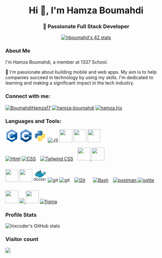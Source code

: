 <h1 align="center">Hi 👋, I'm Hamza Boumahdi</h1>
<h3 align="center">🚀 Passionate Full Stack Developer</h3>

<p align = "center">
    <a href="https://github.com/oakoudad/badge42">
        <img src="https://badge.mediaplus.ma/darkblue/hboumahd" alt="hboumahd's 42 stats" />
    </a>
</p>


<h3 >About Me</h3>
<p>
I'm Hamza Boumahdi, a member at 1337 School.
</p>
<p>
👋 I'm passionate about building mobile and web apps. My aim is to help companies succeed in technology by using my skills. I'm dedicated to learning and making a significant impact in the tech industry. 
</p>


<h3 align="left">Connect with me:</h3>
<p align="left" >
<a href="https://twitter.com/BoumahdiHamza17" target="blank"><img align="center" src="https://raw.githubusercontent.com/rahuldkjain/github-profile-readme-generator/master/src/images/icons/Social/twitter.svg" alt="BoumahdiHamza17" height="30" width="40" /></a> <a href="https://www.linkedin.com/in/hamza-boumahdi/" target="blank"><img align="center" src="https://raw.githubusercontent.com/rahuldkjain/github-profile-readme-generator/master/src/images/icons/Social/linked-in-alt.svg" alt="hamza-boumahdi" height="30" width="40" /></a> <a href="https://www.instagram.com/hamza.hix/" target="blank"><img align="center" src="https://raw.githubusercontent.com/rahuldkjain/github-profile-readme-generator/master/src/images/icons/Social/instagram.svg" alt="hamza.hix" height="30" width="40" /></a>
</p>

<h3 align="left">Languages and Tools:</h3>
<p align="left">

<p>
<img src="https://raw.githubusercontent.com/devicons/devicon/master/icons/c/c-original.svg" width="40" height="40"/> 
<img src="https://raw.githubusercontent.com/devicons/devicon/master/icons/cplusplus/cplusplus-original.svg" width="40" height="40"/> 
<img src="https://raw.githubusercontent.com/devicons/devicon/master/icons/python/python-original.svg" width="40" height="40"/> </a>
<img src="https://raw.githubusercontent.com/bablubambal/All_logo_and_pictures/1ac69ce5fbc389725f16f989fa53c62d6e1b4883/social%20icons/javascript.svg" alt="JS" height="40" width="40" /> 
<img src="https://upload.wikimedia.org/wikipedia/commons/thumb/4/4c/Typescript_logo_2020.svg/2048px-Typescript_logo_2020.svg.png" width="40" height="40"/> 
 <img src="https://www.vectorlogo.zone/logos/dartlang/dartlang-icon.svg"  width="40" height="40"/> 
  <img src="https://github.com/bablubambal/All_logo_and_pictures/blob/main/programming%20languages/kotlin.svg"  width="40" height="40"/> 
 
</p>

<p> 
<a href="https://en.wikipedia.org/wiki/HTML5" target="_blank"><img src="https://raw.githubusercontent.com/bablubambal/All_logo_and_pictures/1ac69ce5fbc389725f16f989fa53c62d6e1b4883/social%20icons/html5.svg" alt="Html" height="40" width="40" /></a>  
<a href="https://www.w3schools.com/css/" target="_blank"><img src="https://raw.githubusercontent.com/bablubambal/All_logo_and_pictures/1ac69ce5fbc389725f16f989fa53c62d6e1b4883/social%20icons/css3.svg" alt="CSS" height="40" width="40" /></a>  
<a href="https://www.tailwindcss.com/" target="_blank"><img style="margin: 10px" src="https://profilinator.rishav.dev/skills-assets/tailwindcss.svg" alt="Tailwind CSS" height="50" /></a>  
<a href="https://reactjs.org/" target="_blank"><img src="https://styles.redditmedia.com/t5_2su6s/styles/communityIcon_4g1uo0kd87c61.png" width="40" height="40"/> </a>  
<img src="https://miro.medium.com/v2/resize:fit:747/1*BiykqQAGRoKDFzfKYL8_xA.jpeg" width="40" height="40"/> 
    
</p>

<p>
<img src="https://nestjs.com/logo-small.ede75a6b.svg" width="40" height="40"/> 
<img src="https://nodejs.org/static/images/logo.svg" width="40" height="40"/> 
<img src="https://raw.githubusercontent.com/devicons/devicon/master/icons/docker/docker-original-wordmark.svg"  width="40" height="40"/> 
<img src="https://prismalens.vercel.app/header/logo-dark.svg" alt="git" width="40" height="40"/>  
<img src="https://www.postgresql.org/media/img/about/press/elephant.png" alt="git" width="40" height="40"/>
<a href="https://github.com/" target="_blank"><img style="margin: 10px" src="https://profilinator.rishav.dev/skills-assets/git-scm-icon.svg" alt="Git" height="40" /></a>  
<a href="https://www.gnu.org/software/bash/" target="_blank"><img style="margin: 10px" src="https://profilinator.rishav.dev/skills-assets/gnu_bash-icon.svg" alt="Bash" height="40" /></a>  
    <a href="https://postman.com" target="_blank" rel="noreferrer">
    <img
      src="https://www.vectorlogo.zone/logos/getpostman/getpostman-icon.svg"
      alt="postman"
      width="40"
      height="40"
    />
  </a>
  <a href="https://www.sqlite.org/" target="_blank" rel="noreferrer">
    <img
      src="https://www.vectorlogo.zone/logos/sqlite/sqlite-icon.svg"
      alt="sqlite"
      width="40"
      height="40"
    />
  </a>
</p>

<p>
<img src="https://www.vectorlogo.zone/logos/flutterio/flutterio-icon.svg"  width="40" height="40"/>  
     <a href="https://developer.android.com" target="_blank" rel="noreferrer">
    <img src="https://github.com/bablubambal/All_logo_and_pictures/blob/main/frameworks/android.svg"  height="50"/> 
  </a>


<img src="https://github.com/bablubambal/All_logo_and_pictures/blob/main/text%20editors/vscode.svg"  width="40" height="40"/>  
   <a href="https://www.figma.com/" target="_blank" rel="noreferrer">
    <img
      src="https://www.vectorlogo.zone/logos/figma/figma-icon.svg"
      alt="figma"
      width="40"
      height="40"
    />
  </a>

</p>
<h3 dir="auto"><strong>Profile Stats</strong></h3>

![hixcoder's GitHub stats](https://github-readme-stats.vercel.app/api?username=hixcoder&show_icons=true&theme=tokyonight)

<h3 dir="auto">Visitor count</h3>

  <img src="https://profile-counter.glitch.me/hixcoder/count.svg" />

